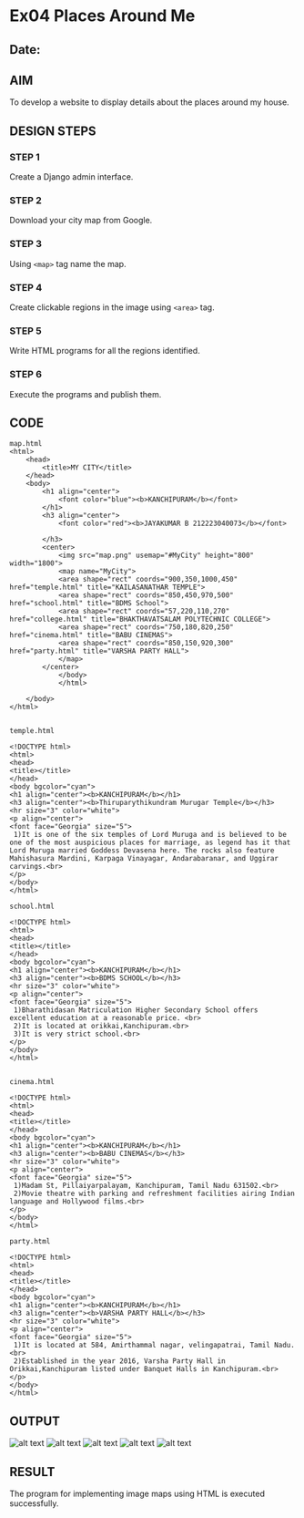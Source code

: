 # Ex04 Places Around Me
## Date: 

## AIM
To develop a website to display details about the places around my house.

## DESIGN STEPS

### STEP 1
Create a Django admin interface.

### STEP 2
Download your city map from Google.

### STEP 3
Using ```<map>``` tag name the map.

### STEP 4
Create clickable regions in the image using ```<area>``` tag.

### STEP 5
Write HTML programs for all the regions identified.

### STEP 6
Execute the programs and publish them.

## CODE
```
map.html
<html>
    <head>
        <title>MY CITY</title>
    </head>
    <body>
        <h1 align="center">
            <font color="blue"><b>KANCHIPURAM</b></font>
        </h1>
        <h3 align="center">
            <font color="red"><b>JAYAKUMAR B 212223040073</b></font>

        </h3>
        <center>
            <img src="map.png" usemap="#MyCity" height="800" width="1800">
            <map name="MyCity">
            <area shape="rect" coords="900,350,1000,450" href="temple.html" title="KAILASANATHAR TEMPLE">
            <area shape="rect" coords="850,450,970,500" href="school.html" title="BDMS School">
            <area shape="rect" coords="57,220,110,270" href="college.html" title="BHAKTHAVATSALAM POLYTECHNIC COLLEGE">
            <area shape="rect" coords="750,180,820,250" href="cinema.html" title="BABU CINEMAS">
            <area shape="rect" coords="850,150,920,300" href="party.html" title="VARSHA PARTY HALL">
            </map>
        </center>
            </body>
            </html>
        
    </body>
</html>


temple.html

<!DOCTYPE html>
<html>
<head>
<title></title>
</head>
<body bgcolor="cyan">
<h1 align="center"><b>KANCHIPURAM</b></h1>
<h3 align="center"><b>Thiruparythikundram Murugar Temple</b></h3>
<hr size="3" color="white">
<p align="center">
<font face="Georgia" size="5">
 1)It is one of the six temples of Lord Muruga and is believed to be one of the most auspicious places for marriage, as legend has it that Lord Muruga married Goddess Devasena here. The rocks also feature Mahishasura Mardini, Karpaga Vinayagar, Andarabaranar, and Uggirar carvings.<br>
</p>
</body>
</html>

school.html

<!DOCTYPE html>
<html>
<head>
<title></title>
</head>
<body bgcolor="cyan">
<h1 align="center"><b>KANCHIPURAM</b></h1>
<h3 align="center"><b>BDMS SCHOOL</b></h3>
<hr size="3" color="white">
<p align="center">
<font face="Georgia" size="5">
 1)Bharathidasan Matriculation Higher Secondary School offers excellent education at a reasonable price. <br>
 2)It is located at orikkai,Kanchipuram.<br>
 3)It is very strict school.<br>
</p>
</body>
</html>


cinema.html

<!DOCTYPE html>
<html>
<head>
<title></title>
</head>
<body bgcolor="cyan">
<h1 align="center"><b>KANCHIPURAM</b></h1>
<h3 align="center"><b>BABU CINEMAS</b></h3>
<hr size="3" color="white">
<p align="center">
<font face="Georgia" size="5">
 1)Madam St, Pillaiyarpalayam, Kanchipuram, Tamil Nadu 631502.<br>
 2)Movie theatre with parking and refreshment facilities airing Indian language and Hollywood films.<br>
</p>
</body>
</html>

party.html

<!DOCTYPE html>
<html>
<head>
<title></title>
</head>
<body bgcolor="cyan">
<h1 align="center"><b>KANCHIPURAM</b></h1>
<h3 align="center"><b>VARSHA PARTY HALL</b></h3>
<hr size="3" color="white">
<p align="center">
<font face="Georgia" size="5">
 1)It is located at 584, Amirthammal nagar, velingapatrai, Tamil Nadu.<br>
 2)Established in the year 2016, Varsha Party Hall in Orikkai,Kanchipuram listed under Banquet Halls in Kanchipuram.<br>
</p>
</body>
</html>
```


## OUTPUT
![alt text](imap/mapapp/static/map.png)
![alt text](imap/mapapp/static/temple.png)
![alt text](imap/mapapp/static/school.png)
![alt text](imap/mapapp/static/cinema.png)
![alt text](imap/mapapp/static/party.png)


## RESULT
The program for implementing image maps using HTML is executed successfully.

